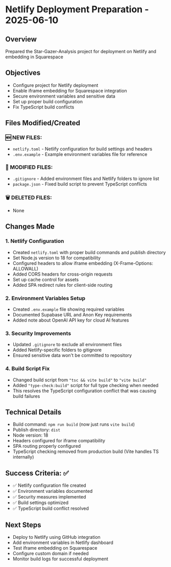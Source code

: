 # Netlify Deployment Preparation - 2025-06-10

## Overview
Prepared the Star-Gazer-Analysis project for deployment on Netlify and embedding in Squarespace

## Objectives
- Configure project for Netlify deployment
- Enable iframe embedding for Squarespace integration
- Secure environment variables and sensitive data
- Set up proper build configuration
- Fix TypeScript build conflicts

## Files Modified/Created

### 🆕 NEW FILES:
- `netlify.toml` - Netlify configuration for build settings and headers
- `.env.example` - Example environment variables file for reference

### 🔄 MODIFIED FILES:
- `.gitignore` - Added environment files and Netlify folders to ignore list
- `package.json` - Fixed build script to prevent TypeScript conflicts

### 🗑️ DELETED FILES:
- None

## Changes Made

### 1. Netlify Configuration
- Created `netlify.toml` with proper build commands and publish directory
- Set Node.js version to 18 for compatibility
- Configured headers to allow iframe embedding (X-Frame-Options: ALLOWALL)
- Added CORS headers for cross-origin requests
- Set up cache control for assets
- Added SPA redirect rules for client-side routing

### 2. Environment Variables Setup
- Created `.env.example` file showing required variables
- Documented Supabase URL and Anon Key requirements
- Added note about OpenAI API key for cloud AI features

### 3. Security Improvements
- Updated `.gitignore` to exclude all environment files
- Added Netlify-specific folders to gitignore
- Ensured sensitive data won't be committed to repository

### 4. Build Script Fix
- Changed build script from `"tsc && vite build"` to `"vite build"`
- Added `"type-check:build"` script for full type checking when needed
- This resolves the TypeScript configuration conflict that was causing build failures

## Technical Details
- Build command: `npm run build` (now just runs `vite build`)
- Publish directory: `dist`
- Node version: 18
- Headers configured for iframe compatibility
- SPA routing properly configured
- TypeScript checking removed from production build (Vite handles TS internally)

## Success Criteria: ✅
- ✅ Netlify configuration file created
- ✅ Environment variables documented
- ✅ Security measures implemented
- ✅ Build settings optimized
- ✅ TypeScript build conflict resolved

## Next Steps
- Deploy to Netlify using GitHub integration
- Add environment variables in Netlify dashboard
- Test iframe embedding on Squarespace
- Configure custom domain if needed
- Monitor build logs for successful deployment
